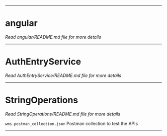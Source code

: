 ***
# angular #

<i>Read angular/README.md file for more details</i>

***
# AuthEntryService #

<i>Read AuthEntryService/README.md file for more details</i>

***
# StringOperations #

<i>Read StringOperations/README.md file for more details</i>

`wms.postman_collection.json` Postman collection to test the APIs

***